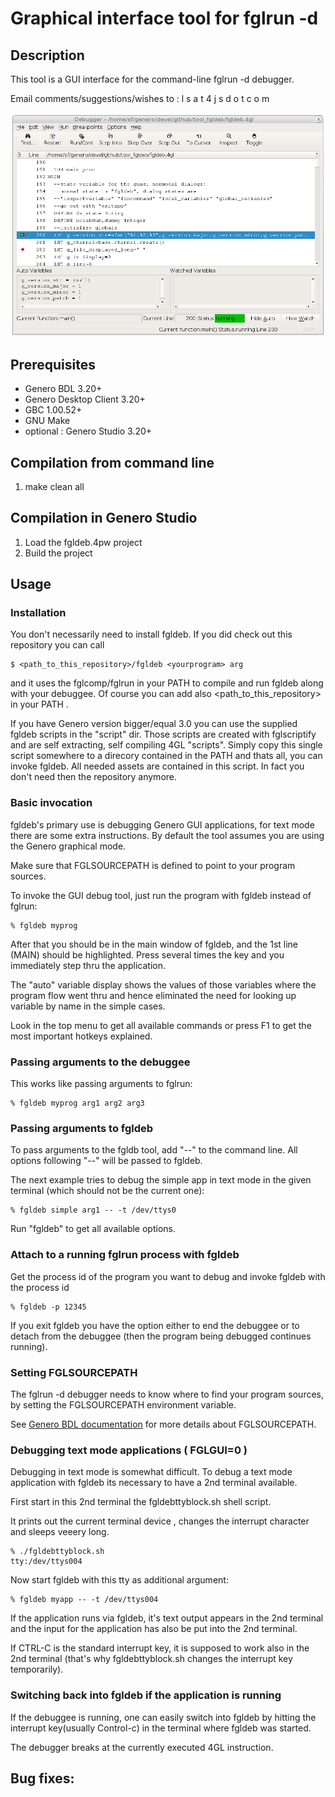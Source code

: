 # Graphical interface tool for fglrun -d

## Description

This tool is a GUI interface for the command-line fglrun -d debugger.

Email comments/suggestions/wishes to : l s a t 4 j s d o t c o m

![Genero FGL Debugger User Interface (GDC)](https://github.com/FourjsGenero/tool_fgldeb/raw/master/docs/fgldeb-screen-001.png)

## Prerequisites

* Genero BDL 3.20+
* Genero Desktop Client 3.20+
* GBC 1.00.52+
* GNU Make
* optional : Genero Studio 3.20+

## Compilation from command line

1. make clean all

## Compilation in Genero Studio

1. Load the fgldeb.4pw project
2. Build the project

## Usage

### Installation

You don't necessarily need to install fgldeb.
If you did check out this repository you can call
```
$ <path_to_this_repository>/fgldeb <yourprogram> arg 
```
and it uses the fglcomp/fglrun in your PATH to compile and run fgldeb along with your debuggee.
Of course you can add also <path_to_this_repository> in your PATH .

If you have Genero version bigger/equal 3.0 you can use the supplied fgldeb scripts in the "script" dir.
Those scripts are created with fglscriptify and are self extracting,
self compiling 4GL "scripts".
Simply copy this single script somewhere to a direcory contained in the PATH and thats all, you can invoke fgldeb.
All needed assets are contained in this script.
In fact you don't need then the repository anymore.



### Basic invocation

fgldeb's primary use is debugging Genero GUI applications, for text mode there
are some extra instructions. By default the tool assumes you are using the
Genero graphical mode.

Make sure that FGLSOURCEPATH is defined to point to your program sources.

To invoke the GUI debug tool, just run the program with fgldeb instead of fglrun:

```
% fgldeb myprog
```

After that you should be in the main window of fgldeb, and the 1st line (MAIN)
should be highlighted. Press several times the <F10> key and you immediately
step thru the application.

The "auto" variable display shows the values of those variables where the
program flow went thru and hence eliminated the need for looking up variable
by name in the simple cases. 

Look in the top menu to get all available commands or press F1 to get the
most important hotkeys explained.

### Passing arguments to the debuggee

This works like passing arguments to fglrun:

```
% fgldeb myprog arg1 arg2 arg3
```

### Passing arguments to fgldeb

To pass arguments to the fgldb tool, add "--" to the command line. All options
following "--" will be passed to fgldeb.

The next example tries to debug the simple app in text mode in the given
terminal (which should not be the current one):

```
% fgldeb simple arg1 -- -t /dev/ttys0
```

Run "fgldeb" to get all available options.

### Attach to a running fglrun process with fgldeb

Get the process id of the program you want to debug
and invoke fgldeb with the process id

```
% fgldeb -p 12345
```

If you exit fgldeb you have the option either to end the debuggee
or to detach from the debuggee (then the program being debugged continues running).

### Setting FGLSOURCEPATH

The fglrun -d debugger needs to know where to find your program sources, by
setting the FGLSOURCEPATH environment variable.

See [Genero BDL documentation](http://www.4js.com/download/documentation)
for more details about FGLSOURCEPATH.

### Debugging text mode applications ( FGLGUI=0 )

Debugging in text mode is somewhat difficult. To debug a text mode application
with fgldeb its necessary to have a 2nd terminal available.

First start in this 2nd terminal the fgldebttyblock.sh shell script.

It prints out the current terminal device , changes the interrupt character
and sleeps veeery long.

```
% ./fgldebttyblock.sh
tty:/dev/ttys004
```

Now start fgldeb with this tty as additional argument:

```
% fgldeb myapp -- -t /dev/ttys004
```

If the application runs via fgldeb, it's text output appears in the 2nd terminal
and the input for the application has also be put into the 2nd terminal.

If CTRL-C is the standard interrupt key, it is supposed to work also in the 2nd
terminal (that's why fgldebttyblock.sh changes the interrupt key temporarily).

### Switching back into fgldeb if the application is running

If the debuggee is running, one can easily switch into fgldeb by hitting the
interrupt key(usually Control-c) in the terminal where fgldeb was started.

The debugger breaks at the currently executed 4GL instruction.

## Bug fixes:

